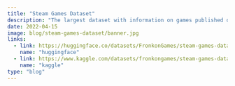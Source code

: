 ```yaml
---
title: "Steam Games Dataset"
description: "The largest dataset with information on games published on Steam"
date: 2022-04-15
image: blog/steam-games-dataset/banner.jpg
links:
  - link: https://huggingface.co/datasets/FronkonGames/steam-games-dataset
    name: "huggingface"
  - link: https://www.kaggle.com/datasets/fronkongames/steam-games-dataset
    name: "kaggle"
type: "blog"
---
```


